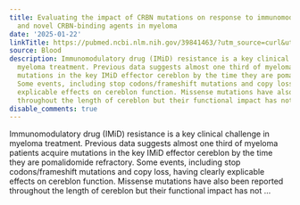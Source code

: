 ```yaml
---
title: Evaluating the impact of CRBN mutations on response to immunomodulatory drugs
  and novel CRBN-binding agents in myeloma
date: '2025-01-22'
linkTitle: https://pubmed.ncbi.nlm.nih.gov/39841463/?utm_source=curl&utm_medium=rss&utm_campaign=journals&utm_content=7603509&fc=None&ff=20250122171149&v=2.18.0.post9+e462414
source: Blood
description: Immunomodulatory drug (IMiD) resistance is a key clinical challenge in
  myeloma treatment. Previous data suggests almost one third of myeloma patients acquire
  mutations in the key IMiD effector cereblon by the time they are pomalidomide refractory.
  Some events, including stop codons/frameshift mutations and copy loss, having clearly
  explicable effects on cereblon function. Missense mutations have also been reported
  throughout the length of cereblon but their functional impact has not ...
disable_comments: true
---
```

Immunomodulatory drug (IMiD) resistance is a key clinical challenge in myeloma treatment. Previous data suggests almost one third of myeloma patients acquire mutations in the key IMiD effector cereblon by the time they are pomalidomide refractory. Some events, including stop codons/frameshift mutations and copy loss, having clearly explicable effects on cereblon function. Missense mutations have also been reported throughout the length of cereblon but their functional impact has not ...